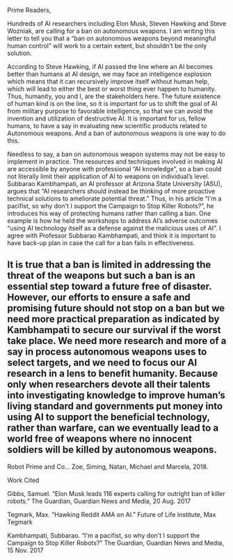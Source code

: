 

Prime Readers,

Hundreds of AI researchers including Elon Musk, Steven Hawking and Steve Wozniak, are calling for a ban on autonomous weapons. I am writing this letter to tell you that a “ban on autonomous weapons beyond meaningful human control” will work to a certain extent, but shouldn’t be the only solution.

According to Steve Hawking, if AI passed the line where an AI becomes better than humans at AI design, we may face an intelligence explosion which means that it can recursively improve itself without human help, which will lead to either the best or worst thing ever happen to humanity.  Thus, humanity, you and I, are the stakeholders here.  The future existence of human kind is on the line, so it is important for us to shift the goal of AI from military purpose to favorable intelligence, so that we can avoid the invention and utilization of destructive AI.  It is important for us, fellow humans, to have a say in evaluating new scientific products related to Autonomous weapons. And a ban of autonomous weapons is one way to do this.

Needless to say, a ban on autonomous weapon systems may not be easy to implement in practice.  The resources and techniques involved in making AI are accessible by anyone with professional “AI knowledge”, so a ban could not literally limit their application of AI to weapons on individual’s level. Subbarao Kambhampati, an AI professor at Arizona State University (ASU), argues that “AI researchers should instead be thinking of more proactive technical solutions to ameliorate potential threat.” Thus, in his article “I'm a pacifist, so why don't I support the Campaign to Stop Killer Robots?”, he introduces his way of protecting humans rather than calling a ban. One example is how he held the workshops to address AI’s adverse outcomes “using AI technology itself as a defense against the malicious uses of AI”. I agree with Professor Subbarao Kambhampati, and think it is important to have back-up plan in case the call for a ban fails in effectiveness. 

It is true that a ban is limited in addressing the threat of the weapons but such a ban is an essential step toward a future free of disaster.  However, our efforts to ensure a safe and promising future should not stop on a ban but we need more practical preparation as indicated by Kambhampati to secure our survival if the worst take place. We need more research and more of a say in process autonomous weapons uses to select targets, and we need to focus our AI research in a lens to benefit humanity.  Because only when researchers devote all their talents into investigating knowledge to improve human’s living standard and governments put money into using AI to support the beneficial technology, rather than warfare, can we eventually lead to a world free of weapons where no innocent soldiers will be killed by autonomous weapons. 
---------------------------------------------------------------------------------------
Robot Prime and Co… Zoe, Siming, Natan, Michael and Marcela, 2018.

Work Cited 

Gibbs, Samuel. “Elon Musk leads 116 experts calling for outright ban of killer robots.” The Guardian, Guardian News and Media, 20 Aug. 2017

Tegmark, Max. “Hawking Reddit AMA on AI.” Future of Life Institute, Max Tegmark

Kambhampati, Subbarao. “I'm a pacifist, so why don't I support the Campaign to Stop Killer Robots?” The Guardian, Guardian News and Media, 15 Nov. 2017



